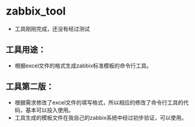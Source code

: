 # zabbix_tool
- 工具刚刚完成，还没有经过测试
## 工具用途：
- 根据excel文件的格式生成zabbix标准模板的命令行工具。
## 工具第二版：
- 根据需求修改了excel文件的填写格式，所以相应的修改了命令行工具的代码，基本可以投入使用。
- 工具生成的模板文件在我自己的zabbix系统中经过初步验证，可以使用。
